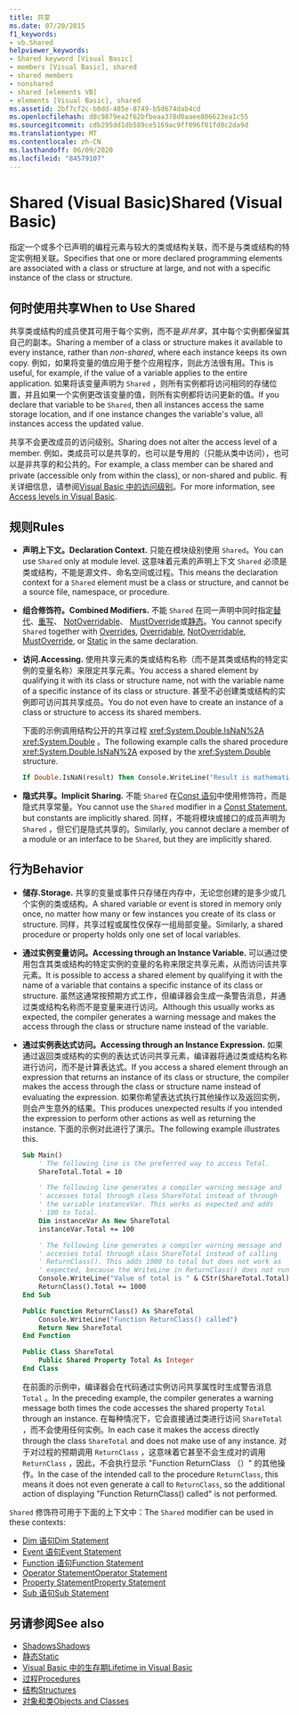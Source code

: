 ```yaml
---
title: 共享
ms.date: 07/20/2015
f1_keywords:
- vb.Shared
helpviewer_keywords:
- Shared keyword [Visual Basic]
- members [Visual Basic], shared
- shared members
- nonshared
- shared [elements VB]
- elements [Visual Basic], shared
ms.assetid: 2bf7cf2c-b0dd-485e-8749-b5d674dab4cd
ms.openlocfilehash: d8c9879ea2f62bfbeaa378d0aaee806623ea1c55
ms.sourcegitcommit: cdb295dd1db589ce5169ac9ff096f01fd0c2da9d
ms.translationtype: MT
ms.contentlocale: zh-CN
ms.lasthandoff: 06/09/2020
ms.locfileid: "84579107"
---
```

# <a name="shared-visual-basic"></a><span data-ttu-id="adc04-102">Shared (Visual Basic)</span><span class="sxs-lookup"><span data-stu-id="adc04-102">Shared (Visual Basic)</span></span>

<span data-ttu-id="adc04-103">指定一个或多个已声明的编程元素与较大的类或结构关联，而不是与类或结构的特定实例相关联。</span><span class="sxs-lookup"><span data-stu-id="adc04-103">Specifies that one or more declared programming elements are associated with a class or structure at large, and not with a specific instance of the class or structure.</span></span>

## <a name="when-to-use-shared"></a><span data-ttu-id="adc04-104">何时使用共享</span><span class="sxs-lookup"><span data-stu-id="adc04-104">When to Use Shared</span></span>

<span data-ttu-id="adc04-105">共享类或结构的成员使其可用于每个实例，而不是*非共享*，其中每个实例都保留其自己的副本。</span><span class="sxs-lookup"><span data-stu-id="adc04-105">Sharing a member of a class or structure makes it available to every instance, rather than *non-shared*, where each instance keeps its own copy.</span></span> <span data-ttu-id="adc04-106">例如，如果将变量的值应用于整个应用程序，则此方法很有用。</span><span class="sxs-lookup"><span data-stu-id="adc04-106">This is useful, for example, if the value of a variable applies to the entire application.</span></span> <span data-ttu-id="adc04-107">如果将该变量声明为 `Shared` ，则所有实例都将访问相同的存储位置，并且如果一个实例更改该变量的值，则所有实例都将访问更新的值。</span><span class="sxs-lookup"><span data-stu-id="adc04-107">If you declare that variable to be `Shared`, then all instances access the same storage location, and if one instance changes the variable's value, all instances access the updated value.</span></span>

<span data-ttu-id="adc04-108">共享不会更改成员的访问级别。</span><span class="sxs-lookup"><span data-stu-id="adc04-108">Sharing does not alter the access level of a member.</span></span> <span data-ttu-id="adc04-109">例如，类成员可以是共享的，也可以是专用的（只能从类中访问），也可以是非共享的和公共的。</span><span class="sxs-lookup"><span data-stu-id="adc04-109">For example, a class member can be shared and private (accessible only from within the class), or non-shared and public.</span></span> <span data-ttu-id="adc04-110">有关详细信息，请参阅[Visual Basic 中的访问级别](../../programming-guide/language-features/declared-elements/access-levels.md)。</span><span class="sxs-lookup"><span data-stu-id="adc04-110">For more information, see [Access levels in Visual Basic](../../programming-guide/language-features/declared-elements/access-levels.md).</span></span>

## <a name="rules"></a><span data-ttu-id="adc04-111">规则</span><span class="sxs-lookup"><span data-stu-id="adc04-111">Rules</span></span>

- <span data-ttu-id="adc04-112">**声明上下文。**</span><span class="sxs-lookup"><span data-stu-id="adc04-112">**Declaration Context.**</span></span> <span data-ttu-id="adc04-113">只能在模块级别使用 `Shared`。</span><span class="sxs-lookup"><span data-stu-id="adc04-113">You can use `Shared` only at module level.</span></span> <span data-ttu-id="adc04-114">这意味着元素的声明上下文 `Shared` 必须是类或结构，不能是源文件、命名空间或过程。</span><span class="sxs-lookup"><span data-stu-id="adc04-114">This means the declaration context for a `Shared` element must be a class or structure, and cannot be a source file, namespace, or procedure.</span></span>

- <span data-ttu-id="adc04-115">**组合修饰符。**</span><span class="sxs-lookup"><span data-stu-id="adc04-115">**Combined Modifiers.**</span></span> <span data-ttu-id="adc04-116">不能 `Shared` 在同一声明中同时指定[替代](overrides.md)、[重写](overridable.md)、 [NotOverridable](notoverridable.md)、 [MustOverride](mustoverride.md)或[静态](static.md)。</span><span class="sxs-lookup"><span data-stu-id="adc04-116">You cannot specify `Shared` together with [Overrides](overrides.md), [Overridable](overridable.md), [NotOverridable](notoverridable.md), [MustOverride](mustoverride.md), or [Static](static.md) in the same declaration.</span></span>

- <span data-ttu-id="adc04-117">**访问.**</span><span class="sxs-lookup"><span data-stu-id="adc04-117">**Accessing.**</span></span> <span data-ttu-id="adc04-118">使用共享元素的类或结构名称（而不是其类或结构的特定实例的变量名称）来限定共享元素。</span><span class="sxs-lookup"><span data-stu-id="adc04-118">You access a shared element by qualifying it with its class or structure name, not with the variable name of a specific instance of its class or structure.</span></span> <span data-ttu-id="adc04-119">甚至不必创建类或结构的实例即可访问其共享成员。</span><span class="sxs-lookup"><span data-stu-id="adc04-119">You do not even have to create an instance of a class or structure to access its shared members.</span></span>

     <span data-ttu-id="adc04-120">下面的示例调用结构公开的共享过程 <xref:System.Double.IsNaN%2A> <xref:System.Double> 。</span><span class="sxs-lookup"><span data-stu-id="adc04-120">The following example calls the shared procedure <xref:System.Double.IsNaN%2A> exposed by the <xref:System.Double> structure.</span></span>

     ```vb
     If Double.IsNaN(result) Then Console.WriteLine("Result is mathematically undefined.")
     ```

- <span data-ttu-id="adc04-121">**隐式共享。**</span><span class="sxs-lookup"><span data-stu-id="adc04-121">**Implicit Sharing.**</span></span> <span data-ttu-id="adc04-122">不能 `Shared` 在[Const 语句](../statements/const-statement.md)中使用修饰符，而是隐式共享常量。</span><span class="sxs-lookup"><span data-stu-id="adc04-122">You cannot use the `Shared` modifier in a [Const Statement](../statements/const-statement.md), but constants are implicitly shared.</span></span> <span data-ttu-id="adc04-123">同样，不能将模块或接口的成员声明为 `Shared` ，但它们是隐式共享的。</span><span class="sxs-lookup"><span data-stu-id="adc04-123">Similarly, you cannot declare a member of a module or an interface to be `Shared`, but they are implicitly shared.</span></span>

## <a name="behavior"></a><span data-ttu-id="adc04-124">行为</span><span class="sxs-lookup"><span data-stu-id="adc04-124">Behavior</span></span>

- <span data-ttu-id="adc04-125">**储存.**</span><span class="sxs-lookup"><span data-stu-id="adc04-125">**Storage.**</span></span> <span data-ttu-id="adc04-126">共享的变量或事件只存储在内存中，无论您创建的是多少或几个实例的类或结构。</span><span class="sxs-lookup"><span data-stu-id="adc04-126">A shared variable or event is stored in memory only once, no matter how many or few instances you create of its class or structure.</span></span> <span data-ttu-id="adc04-127">同样，共享过程或属性仅保存一组局部变量。</span><span class="sxs-lookup"><span data-stu-id="adc04-127">Similarly, a shared procedure or property holds only one set of local variables.</span></span>

- <span data-ttu-id="adc04-128">**通过实例变量访问。**</span><span class="sxs-lookup"><span data-stu-id="adc04-128">**Accessing through an Instance Variable.**</span></span> <span data-ttu-id="adc04-129">可以通过使用包含其类或结构的特定实例的变量的名称来限定共享元素，从而访问该共享元素。</span><span class="sxs-lookup"><span data-stu-id="adc04-129">It is possible to access a shared element by qualifying it with the name of a variable that contains a specific instance of its class or structure.</span></span> <span data-ttu-id="adc04-130">虽然这通常按预期方式工作，但编译器会生成一条警告消息，并通过类或结构名称而不是变量来进行访问。</span><span class="sxs-lookup"><span data-stu-id="adc04-130">Although this usually works as expected, the compiler generates a warning message and makes the access through the class or structure name instead of the variable.</span></span>

- <span data-ttu-id="adc04-131">**通过实例表达式访问。**</span><span class="sxs-lookup"><span data-stu-id="adc04-131">**Accessing through an Instance Expression.**</span></span> <span data-ttu-id="adc04-132">如果通过返回类或结构的实例的表达式访问共享元素，编译器将通过类或结构名称进行访问，而不是计算表达式。</span><span class="sxs-lookup"><span data-stu-id="adc04-132">If you access a shared element through an expression that returns an instance of its class or structure, the compiler makes the access through the class or structure name instead of evaluating the expression.</span></span> <span data-ttu-id="adc04-133">如果你希望表达式执行其他操作以及返回实例，则会产生意外的结果。</span><span class="sxs-lookup"><span data-stu-id="adc04-133">This produces unexpected results if you intended the expression to perform other actions as well as returning the instance.</span></span> <span data-ttu-id="adc04-134">下面的示例对此进行了演示。</span><span class="sxs-lookup"><span data-stu-id="adc04-134">The following example illustrates this.</span></span>
  
    ```vb
    Sub Main()
        ' The following line is the preferred way to access Total.
        ShareTotal.Total = 10

        ' The following line generates a compiler warning message and
        ' accesses total through class ShareTotal instead of through
        ' the variable instanceVar. This works as expected and adds
        ' 100 to Total.
        Dim instanceVar As New ShareTotal
        instanceVar.Total += 100

        ' The following line generates a compiler warning message and
        ' accesses total through class ShareTotal instead of calling
        ' ReturnClass(). This adds 1000 to total but does not work as
        ' expected, because the WriteLine in ReturnClass() does not run.
        Console.WriteLine("Value of total is " & CStr(ShareTotal.Total))
        ReturnClass().Total += 1000
    End Sub

    Public Function ReturnClass() As ShareTotal
        Console.WriteLine("Function ReturnClass() called")
        Return New ShareTotal
    End Function

    Public Class ShareTotal
        Public Shared Property Total As Integer
    End Class
    ```

     <span data-ttu-id="adc04-135">在前面的示例中，编译器会在代码通过实例访问共享属性时生成警告消息 `Total` 。</span><span class="sxs-lookup"><span data-stu-id="adc04-135">In the preceding example, the compiler generates a warning message both times the code accesses the shared property `Total` through an instance.</span></span> <span data-ttu-id="adc04-136">在每种情况下，它会直接通过类进行访问 `ShareTotal` ，而不会使用任何实例。</span><span class="sxs-lookup"><span data-stu-id="adc04-136">In each case it makes the access directly through the class `ShareTotal` and does not make use of any instance.</span></span> <span data-ttu-id="adc04-137">对于对过程的预期调用 `ReturnClass` ，这意味着它甚至不会生成对的调用 `ReturnClass` ，因此，不会执行显示 "Function ReturnClass （）" 的其他操作。</span><span class="sxs-lookup"><span data-stu-id="adc04-137">In the case of the intended call to the procedure `ReturnClass`, this means it does not even generate a call to `ReturnClass`, so the additional action of displaying "Function ReturnClass() called" is not performed.</span></span>

<span data-ttu-id="adc04-138">`Shared` 修饰符可用于下面的上下文中：</span><span class="sxs-lookup"><span data-stu-id="adc04-138">The `Shared` modifier can be used in these contexts:</span></span>

- [<span data-ttu-id="adc04-139">Dim 语句</span><span class="sxs-lookup"><span data-stu-id="adc04-139">Dim Statement</span></span>](../statements/dim-statement.md)
- [<span data-ttu-id="adc04-140">Event 语句</span><span class="sxs-lookup"><span data-stu-id="adc04-140">Event Statement</span></span>](../statements/event-statement.md)
- [<span data-ttu-id="adc04-141">Function 语句</span><span class="sxs-lookup"><span data-stu-id="adc04-141">Function Statement</span></span>](../statements/function-statement.md)
- [<span data-ttu-id="adc04-142">Operator Statement</span><span class="sxs-lookup"><span data-stu-id="adc04-142">Operator Statement</span></span>](../statements/operator-statement.md)
- [<span data-ttu-id="adc04-143">Property Statement</span><span class="sxs-lookup"><span data-stu-id="adc04-143">Property Statement</span></span>](../statements/property-statement.md)
- [<span data-ttu-id="adc04-144">Sub 语句</span><span class="sxs-lookup"><span data-stu-id="adc04-144">Sub Statement</span></span>](../statements/sub-statement.md)
  
## <a name="see-also"></a><span data-ttu-id="adc04-145">另请参阅</span><span class="sxs-lookup"><span data-stu-id="adc04-145">See also</span></span>

- [<span data-ttu-id="adc04-146">Shadows</span><span class="sxs-lookup"><span data-stu-id="adc04-146">Shadows</span></span>](shadows.md)
- [<span data-ttu-id="adc04-147">静态</span><span class="sxs-lookup"><span data-stu-id="adc04-147">Static</span></span>](static.md)
- [<span data-ttu-id="adc04-148">Visual Basic 中的生存期</span><span class="sxs-lookup"><span data-stu-id="adc04-148">Lifetime in Visual Basic</span></span>](../../programming-guide/language-features/declared-elements/lifetime.md)
- [<span data-ttu-id="adc04-149">过程</span><span class="sxs-lookup"><span data-stu-id="adc04-149">Procedures</span></span>](../../programming-guide/language-features/procedures/index.md)
- [<span data-ttu-id="adc04-150">结构</span><span class="sxs-lookup"><span data-stu-id="adc04-150">Structures</span></span>](../../programming-guide/language-features/data-types/structures.md)
- [<span data-ttu-id="adc04-151">对象和类</span><span class="sxs-lookup"><span data-stu-id="adc04-151">Objects and Classes</span></span>](../../programming-guide/language-features/objects-and-classes/index.md)
